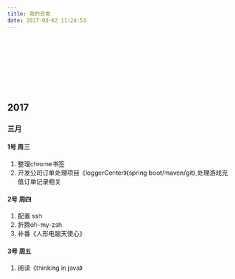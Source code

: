 ```yaml
---
title: 我的日常
date: 2017-03-02 11:24:53
---
```

<br><br><br><br><br><br><br>

## 2017
### 三月 
#### 1号 周三 
1. 整理chrome书签
2. 开发公司订单处理项目《loggerCenter》(spring boot/maven/git),处理游戏充值订单记录相关

#### 2号 周四
1. 配置 ssh
2. 折腾oh-my-zsh
3. 补番《人形电脑天使心》
#### 3号 周五
1. 阅读《thinking in java》
